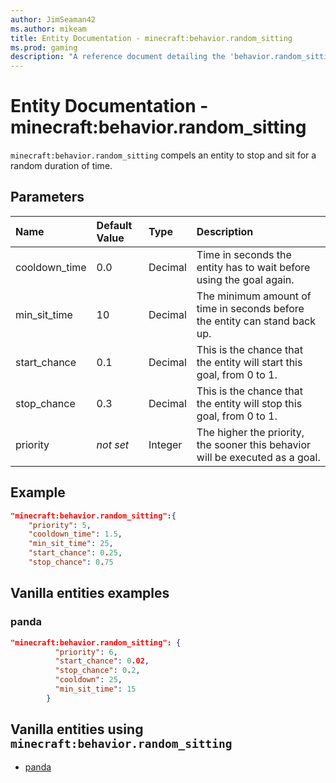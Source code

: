 ```yaml
---
author: JimSeaman42
ms.author: mikeam
title: Entity Documentation - minecraft:behavior.random_sitting
ms.prod: gaming
description: "A reference document detailing the 'behavior.random_sitting' entity goal"
---
```


# Entity Documentation - minecraft:behavior.random_sitting

`minecraft:behavior.random_sitting` compels an entity to stop and sit for a random duration of time.

## Parameters

|Name |Default Value  |Type  |Description  |
|:----------|:----------|:----------|:----------|
|cooldown_time| 0.0| Decimal| Time in seconds the entity has to wait before using the goal again. |
|min_sit_time| 10| Decimal| The minimum amount of time in seconds before the entity can stand back up. |
|start_chance| 0.1| Decimal| This is the chance that the entity will start this goal, from 0 to 1. |
|stop_chance| 0.3| Decimal|  This is the chance that the entity will stop this goal, from 0 to 1. |
|priority|*not set*|Integer|The higher the priority, the sooner this behavior will be executed as a goal.|

## Example

```json
"minecraft:behavior.random_sitting":{
    "priority": 5,
    "cooldown_time": 1.5,
    "min_sit_time": 25,
    "start_chance": 0.25,
    "stop_chance": 0.75
```

## Vanilla entities examples

### panda

```json
"minecraft:behavior.random_sitting": {
          "priority": 6,
          "start_chance": 0.02,
          "stop_chance": 0.2,
          "cooldown": 25,
          "min_sit_time": 15
        }
```

## Vanilla entities using `minecraft:behavior.random_sitting`

- [panda](../../../../Source/VanillaBehaviorPack_Snippets/entities/panda.md)
